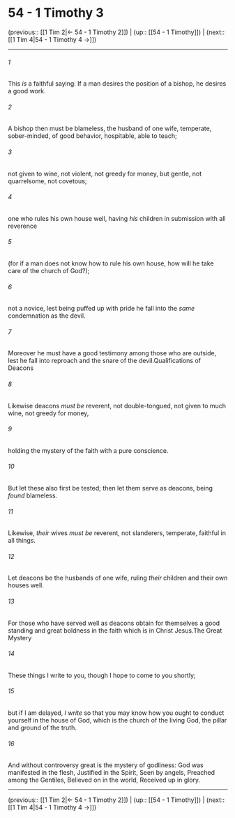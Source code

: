 # 54 - 1 Timothy 3

(previous:: [[1 Tim 2|← 54 - 1 Timothy 2]]) | (up:: [[54 - 1 Timothy]]) | (next:: [[1 Tim 4|54 - 1 Timothy 4 →]])

***


###### 1 
This _is_ a faithful saying: If a man desires the position of a bishop, he desires a good work. 

###### 2 
A bishop then must be blameless, the husband of one wife, temperate, sober-minded, of good behavior, hospitable, able to teach; 

###### 3 
not given to wine, not violent, not greedy for money, but gentle, not quarrelsome, not covetous; 

###### 4 
one who rules his own house well, having _his_ children in submission with all reverence 

###### 5 
(for if a man does not know how to rule his own house, how will he take care of the church of God?); 

###### 6 
not a novice, lest being puffed up with pride he fall into the _same_ condemnation as the devil. 

###### 7 
Moreover he must have a good testimony among those who are outside, lest he fall into reproach and the snare of the devil.Qualifications of Deacons 

###### 8 
Likewise deacons _must be_ reverent, not double-tongued, not given to much wine, not greedy for money, 

###### 9 
holding the mystery of the faith with a pure conscience. 

###### 10 
But let these also first be tested; then let them serve as deacons, being _found_ blameless. 

###### 11 
Likewise, _their_ wives _must be_ reverent, not slanderers, temperate, faithful in all things. 

###### 12 
Let deacons be the husbands of one wife, ruling _their_ children and their own houses well. 

###### 13 
For those who have served well as deacons obtain for themselves a good standing and great boldness in the faith which is in Christ Jesus.The Great Mystery 

###### 14 
These things I write to you, though I hope to come to you shortly; 

###### 15 
but if I am delayed, _I write_ so that you may know how you ought to conduct yourself in the house of God, which is the church of the living God, the pillar and ground of the truth. 

###### 16 
And without controversy great is the mystery of godliness: God was manifested in the flesh, Justified in the Spirit, Seen by angels, Preached among the Gentiles, Believed on in the world, Received up in glory.

***

(previous:: [[1 Tim 2|← 54 - 1 Timothy 2]]) | (up:: [[54 - 1 Timothy]]) | (next:: [[1 Tim 4|54 - 1 Timothy 4 →]])
